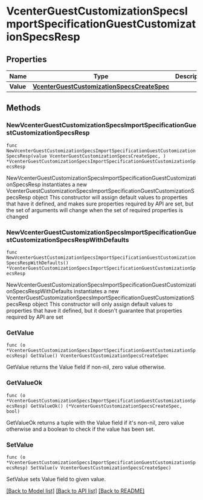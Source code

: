 # VcenterGuestCustomizationSpecsImportSpecificationGuestCustomizationSpecsResp

## Properties

Name | Type | Description | Notes
------------ | ------------- | ------------- | -------------
**Value** | [**VcenterGuestCustomizationSpecsCreateSpec**](VcenterGuestCustomizationSpecsCreateSpec.md) |  | 

## Methods

### NewVcenterGuestCustomizationSpecsImportSpecificationGuestCustomizationSpecsResp

`func NewVcenterGuestCustomizationSpecsImportSpecificationGuestCustomizationSpecsResp(value VcenterGuestCustomizationSpecsCreateSpec, ) *VcenterGuestCustomizationSpecsImportSpecificationGuestCustomizationSpecsResp`

NewVcenterGuestCustomizationSpecsImportSpecificationGuestCustomizationSpecsResp instantiates a new VcenterGuestCustomizationSpecsImportSpecificationGuestCustomizationSpecsResp object
This constructor will assign default values to properties that have it defined,
and makes sure properties required by API are set, but the set of arguments
will change when the set of required properties is changed

### NewVcenterGuestCustomizationSpecsImportSpecificationGuestCustomizationSpecsRespWithDefaults

`func NewVcenterGuestCustomizationSpecsImportSpecificationGuestCustomizationSpecsRespWithDefaults() *VcenterGuestCustomizationSpecsImportSpecificationGuestCustomizationSpecsResp`

NewVcenterGuestCustomizationSpecsImportSpecificationGuestCustomizationSpecsRespWithDefaults instantiates a new VcenterGuestCustomizationSpecsImportSpecificationGuestCustomizationSpecsResp object
This constructor will only assign default values to properties that have it defined,
but it doesn't guarantee that properties required by API are set

### GetValue

`func (o *VcenterGuestCustomizationSpecsImportSpecificationGuestCustomizationSpecsResp) GetValue() VcenterGuestCustomizationSpecsCreateSpec`

GetValue returns the Value field if non-nil, zero value otherwise.

### GetValueOk

`func (o *VcenterGuestCustomizationSpecsImportSpecificationGuestCustomizationSpecsResp) GetValueOk() (*VcenterGuestCustomizationSpecsCreateSpec, bool)`

GetValueOk returns a tuple with the Value field if it's non-nil, zero value otherwise
and a boolean to check if the value has been set.

### SetValue

`func (o *VcenterGuestCustomizationSpecsImportSpecificationGuestCustomizationSpecsResp) SetValue(v VcenterGuestCustomizationSpecsCreateSpec)`

SetValue sets Value field to given value.



[[Back to Model list]](../README.md#documentation-for-models) [[Back to API list]](../README.md#documentation-for-api-endpoints) [[Back to README]](../README.md)


